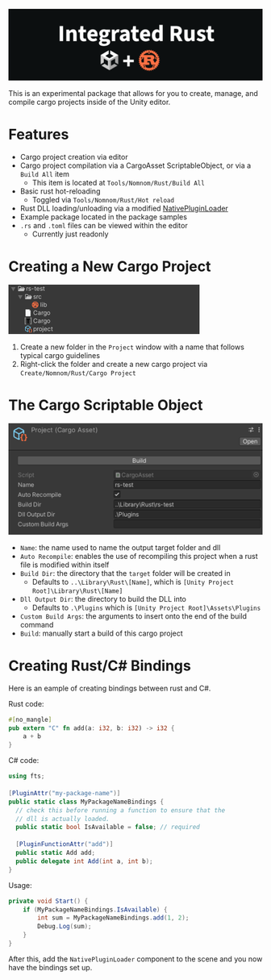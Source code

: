 ![Banner](~Readme/banner_2.png)

This is an experimental package that allows for you to create, manage, and compile cargo projects inside of the Unity editor.

# Features

- Cargo project creation via editor
- Cargo project compilation via a CargoAsset ScriptableObject, or via a `Build All` item
  - This item is located at `Tools/Nomnom/Rust/Build All`
- Basic rust hot-reloading
  - Toggled via `Tools/Nomnom/Rust/Hot reload`
- Rust DLL loading/unloading via a modified [NativePluginLoader](https://github.com/forrestthewoods/fts_unity_native_plugin_reloader)
- Example package located in the package samples
- `.rs` and `.toml` files can be viewed within the editor
  - Currently just readonly

# Creating a New Cargo Project

![Cargo project example](~Readme/project.png)

1. Create a new folder in the `Project` window with a name that follows typical cargo guidelines
2. Right-click the folder and create a new cargo project via `Create/Nomnom/Rust/Cargo Project`

# The Cargo Scriptable Object

![Cargo SO example](~Readme/cargo_so.png)

- `Name`: the name used to name the output target folder and dll
- `Auto Recompile`: enables the use of recompiling this project when a rust file is modified within itself
- `Build Dir`: the directory that the `target` folder will be created in
  - Defaults to `..\Library\Rust\[Name]`, which is `[Unity Project Root]\Library\Rust\[Name]`
- `Dll Output Dir`: the directory to build the DLL into
  - Defaults to `.\Plugins` which is `[Unity Project Root]\Assets\Plugins`
- `Custom Build Args`: the arguments to insert onto the end of the build command
- `Build`: manually start a build of this cargo project

# Creating Rust/C# Bindings
Here is an eample of creating bindings between rust and C#.

Rust code:
```rust
#[no_mangle]
pub extern "C" fn add(a: i32, b: i32) -> i32 {
    a + b
}
```

C# code:
```csharp
using fts;

[PluginAttr("my-package-name")]
public static class MyPackageNameBindings {
  // check this before running a function to ensure that the
  // dll is actually loaded.
  public static bool IsAvailable = false; // required
  
  [PluginFunctionAttr("add")]
  public static Add add;
  public delegate int Add(int a, int b);
}
```

Usage:
```csharp
private void Start() {
    if (MyPackageNameBindings.IsAvailable) {
        int sum = MyPackageNameBindings.add(1, 2);
        Debug.Log(sum);
    }
}
```

After this, add the `NativePluginLoader` component to the scene and you now have the bindings set up.
